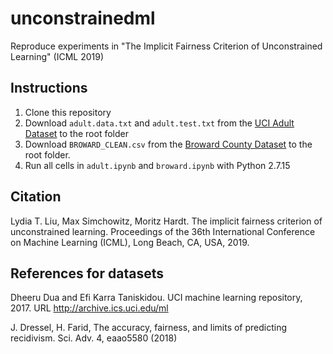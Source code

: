 # unconstrainedml
Reproduce experiments in "The Implicit Fairness Criterion of Unconstrained Learning" (ICML 2019)

## Instructions

1. Clone this repository
2. Download `adult.data.txt` and `adult.test.txt` from the [UCI Adult Dataset](https://archive.ics.uci.edu/ml/datasets/adult) to the root folder
3. Download `BROWARD_CLEAN.csv` from the [Broward County Dataset](https://www.cs.dartmouth.edu/farid/downloads/publications/scienceadvances17/) to the root folder.
4. Run all cells in `adult.ipynb` and `broward.ipynb` with Python 2.7.15

## Citation
Lydia T. Liu, Max Simchowitz, Moritz Hardt. The implicit fairness criterion of unconstrained learning. Proceedings of the 36th International Conference on Machine Learning (ICML), Long Beach, CA, USA, 2019.

## References for datasets

Dheeru Dua and Efi Karra Taniskidou. UCI machine learning
repository, 2017. URL http://archive.ics.uci.edu/ml

J. Dressel, H. Farid, The accuracy, fairness, and limits of predicting recidivism. Sci. Adv.
4, eaao5580 (2018)
